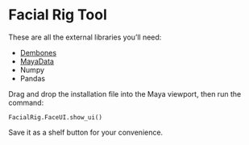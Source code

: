 # Facial Rig Tool
These are all the external libraries you’ll need:

- <a href="https://github.com/robertjoosten/maya-dem-bones"> Dembones </a>
- <a href="https://github.com/lucasposito/MayaData">MayaData</a>
- Numpy
- Pandas

Drag and drop the installation file into the Maya viewport, then run the command:

```
FacialRig.FaceUI.show_ui()
```

Save it as a shelf button for your convenience.